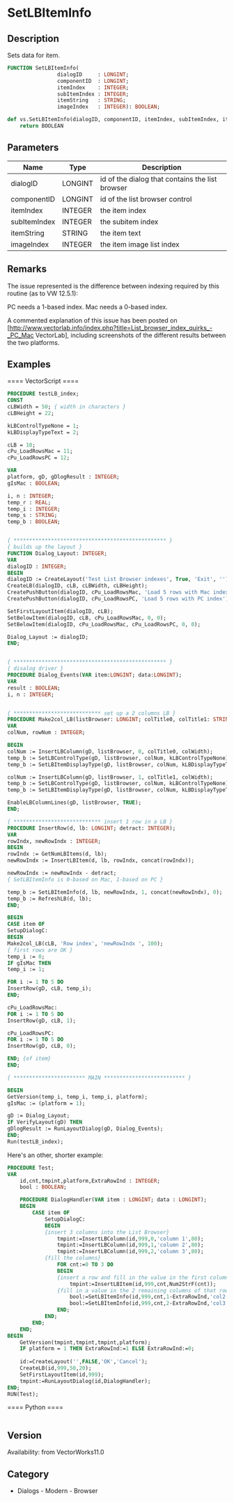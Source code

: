# SetLBItemInfo

## Description
Sets data for item.

```pascal
FUNCTION SetLBItemInfo(
				dialogID     : LONGINT;
				componentID  : LONGINT;
				itemIndex    : INTEGER;
				subItemIndex : INTEGER;
				itemString   : STRING;
				imageIndex   : INTEGER): BOOLEAN;
```

```python
def vs.SetLBItemInfo(dialogID, componentID, itemIndex, subItemIndex, itemString, imageIndex):
    return BOOLEAN
```

## Parameters
|Name|Type|Description|
|---|---|---|
|dialogID|LONGINT|id of the dialog that contains the list browser|
|componentID|LONGINT|id of the list browser control|
|itemIndex|INTEGER|the item index|
|subItemIndex|INTEGER|the subitem index|
|itemString|STRING|the item text|
|imageIndex|INTEGER|the item image list index|

## Remarks
The issue represented is the difference between indexing required by this routine (as to VW 12.5.1):

PC needs a 1-based index.
Mac needs a 0-based index.

A commented explanation of this issue has been posted on [http://www.vectorlab.info/index.php?title=List_browser_index_quirks_-_PC_Mac VectorLab], including screenshots of the different results between the two platforms.

## Examples
==== VectorScript ====
```pascal
PROCEDURE testLB_index;
CONST
cLBWidth = 50; { width in characters }
cLBHeight = 22;

kLBControlTypeNone = 1;
kLBDisplayTypeText = 2;

cLB = 10;
cPu_LoadRowsMac = 11;
cPu_LoadRowsPC = 12;

VAR
platform, gD, gDlogResult : INTEGER;
gIsMac : BOOLEAN;

i, n : INTEGER;
temp_r : REAL;
temp_i : INTEGER;
temp_s : STRING;
temp_b : BOOLEAN;


{ ************************************************* }
{ builds up the layout }
FUNCTION Dialog_Layout: INTEGER;
VAR
dialogID : INTEGER;
BEGIN
dialogID := CreateLayout('Test List Browser indexes', True, 'Exit', '');
CreateLB(dialogID, cLB, cLBWidth, cLBHeight);
CreatePushButton(dialogID, cPu_LoadRowsMac, 'Load 5 rows with Mac index');
CreatePushButton(dialogID, cPu_LoadRowsPC, 'Load 5 rows with PC index');

SetFirstLayoutItem(dialogID, cLB);
SetBelowItem(dialogID, cLB, cPu_LoadRowsMac, 0, 0);
SetBelowItem(dialogID, cPu_LoadRowsMac, cPu_LoadRowsPC, 0, 0);

Dialog_Layout := dialogID;
END;


{ ************************************************* }
{ disalog driver }
PROCEDURE Dialog_Events(VAR item:LONGINT; data:LONGINT);
VAR
result : BOOLEAN;
i, n : INTEGER;


{ **************************** set up a 2 columns LB }
PROCEDURE Make2col_LB(listBrowser: LONGINT; colTitle0, colTitle1: STRING; colWidth: INTEGER);
VAR
colNum, rowNum : INTEGER;

BEGIN
colNum := InsertLBColumn(gD, listBrowser, 0, colTitle0, colWidth);
temp_b := SetLBControlType(gD, listBrowser, colNum, kLBControlTypeNone);
temp_b := SetLBItemDisplayType(gD, listBrowser, colNum,	kLBDisplayTypeText);

colNum := InsertLBColumn(gD, listBrowser, 1, colTitle1, colWidth);
temp_b := SetLBControlType(gD, listBrowser, colNum, kLBControlTypeNone);
temp_b := SetLBItemDisplayType(gD, listBrowser, colNum, kLBDisplayTypeText);

EnableLBColumnLines(gD, listBrowser, TRUE);
END;

{ **************************** insert 1 row in a LB }
PROCEDURE InsertRow(d, lb: LONGINT; detract: INTEGER);
VAR
rowIndx, newRowIndx : INTEGER;
BEGIN
rowIndx := GetNumLBItems(d, lb);
newRowIndx := InsertLBItem(d, lb, rowIndx, concat(rowIndx));

newRowIndx := newRowIndx - detract;
{ SetLBItemInfo is 0-based on Mac, 1-based on PC }

temp_b := SetLBItemInfo(d, lb, newRowIndx, 1, concat(newRowIndx), 0);
temp_b := RefreshLB(d, lb);
END;

BEGIN
CASE item OF
SetupDialogC:
BEGIN
Make2col_LB(cLB, 'Row index', 'newRowIndx ', 100);
{ first rows are OK }
temp_i := 0;
IF gIsMac THEN
temp_i := 1;

FOR i := 1 TO 5 DO
InsertRow(gD, cLB, temp_i);
END;

cPu_LoadRowsMac:
FOR i := 1 TO 5 DO
InsertRow(gD, cLB, 1);

cPu_LoadRowsPC:
FOR i := 1 TO 5 DO
InsertRow(gD, cLB, 0);

END; {of item}
END;

{ *********************** MAIN ************************** }

BEGIN
GetVersion(temp_i, temp_i, temp_i, platform);
gIsMac := (platform = 1);

gD := Dialog_Layout;
IF VerifyLayout(gD) THEN
gDlogResult := RunLayoutDialog(gD, Dialog_Events);
END;
Run(testLB_index);
```
Here's an other, shorter example:
```pascal
PROCEDURE Test;
VAR
	id,cnt,tmpint,platform,ExtraRowInd : INTEGER;
	bool : BOOLEAN;

	PROCEDURE DialogHandler(VAR item : LONGINT; data : LONGINT);
	BEGIN
		CASE item OF
			SetupDialogC:
			BEGIN
			{insert 3 columns into the List Browser}
				tmpint:=InsertLBColumn(id,999,0,'column 1',80);
				tmpint:=InsertLBColumn(id,999,1,'column 2',80);
				tmpint:=InsertLBColumn(id,999,2,'column 3',80);
			{fill the columns}
				FOR cnt:=0 TO 3 DO
				BEGIN
				{insert a row and fill in the value in the first column of that row}
					tmpint:=InsertLBItem(id,999,cnt,Num2StrF(cnt));
				{fill in a value in the 2 remaining columns of that row}
					bool:=SetLBItemInfo(id,999,cnt,1-ExtraRowInd,'col2',0);
					bool:=SetLBItemInfo(id,999,cnt,2-ExtraRowInd,'col3',0);
				END;
			END;
		END;
	END;
BEGIN
	GetVersion(tmpint,tmpint,tmpint,platform);
	IF platform = 1 THEN ExtraRowInd:=1 ELSE ExtraRowInd:=0;
	
	id:=CreateLayout('',FALSE,'OK','Cancel');
	CreateLB(id,999,50,20);
	SetFirstLayoutItem(id,999);
	tmpint:=RunLayoutDialog(id,DialogHandler);
END;
RUN(Test);
```
==== Python ====
```python

```

## Version
Availability: from VectorWorks11.0

## Category
* Dialogs - Modern - Browser

